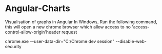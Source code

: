 # Angular-Charts
Visualisation of graphs in Angular
In Windows, Run the following command, this will open a new chrome browser which allow access to no 'access-control-allow-origin'header request

chrome.exe --user-data-dir="C:/Chrome dev session" --disable-web-security
